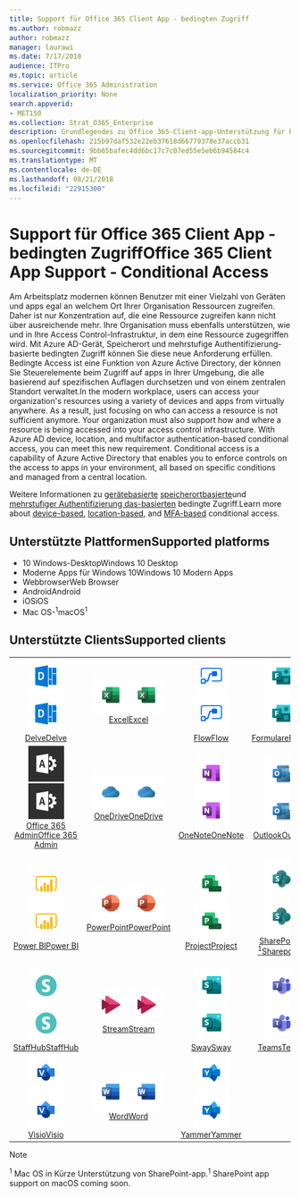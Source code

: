 ```yaml
---
title: Support für Office 365 Client App - bedingten Zugriff
ms.author: robmazz
author: robmazz
manager: laurawi
ms.date: 7/17/2018
audience: ITPro
ms.topic: article
ms.service: Office 365 Administration
localization_priority: None
search.appverid:
- MET150
ms.collection: Strat_O365_Enterprise
description: Grundlegendes zu Office 365-Client-app-Unterstützung für bedingten Zugriff
ms.openlocfilehash: 215b97daf532e22eb37618d66779378e37accb31
ms.sourcegitcommit: 9bb65bafec4dd6bc17c7c07ed55e5eb6b94584c4
ms.translationtype: MT
ms.contentlocale: de-DE
ms.lasthandoff: 08/21/2018
ms.locfileid: "22915300"
---
```

# <a name="office-365-client-app-support---conditional-access"></a><span data-ttu-id="177bf-103">Support für Office 365 Client App - bedingten Zugriff</span><span class="sxs-lookup"><span data-stu-id="177bf-103">Office 365 Client App Support - Conditional Access</span></span>

<span data-ttu-id="177bf-p101">Am Arbeitsplatz modernen können Benutzer mit einer Vielzahl von Geräten und apps egal an welchem Ort Ihrer Organisation Ressourcen zugreifen. Daher ist nur Konzentration auf, die eine Ressource zugreifen kann nicht über ausreichende mehr. Ihre Organisation muss ebenfalls unterstützen, wie und in Ihre Access Control-Infrastruktur, in dem eine Ressource zugegriffen wird. Mit Azure AD-Gerät, Speicherort und mehrstufige Authentifizierung-basierte bedingten Zugriff können Sie diese neue Anforderung erfüllen. Bedingte Access ist eine Funktion von Azure Active Directory, der können Sie Steuerelemente beim Zugriff auf apps in Ihrer Umgebung, die alle basierend auf spezifischen Auflagen durchsetzen und von einem zentralen Standort verwaltet.</span><span class="sxs-lookup"><span data-stu-id="177bf-p101">In the modern workplace, users can access your organization's resources using a variety of devices and apps from virtually anywhere. As a result, just focusing on who can access a resource is not sufficient anymore. Your organization must also support how and where a resource is being accessed into your access control infrastructure. With Azure AD device, location, and multifactor authentication-based conditional access, you can meet this new requirement. Conditional access is a capability of Azure Active Directory that enables you to enforce controls on the access to apps in your environment, all based on specific conditions and managed from a central location.</span></span> 

<span data-ttu-id="177bf-109">Weitere Informationen zu [gerätebasierte](https://docs.microsoft.com/azure/active-directory/active-directory-conditional-access-policy-connected-applications) [speicherortbasierte](https://docs.microsoft.com/azure/active-directory/active-directory-conditional-access-locations)und [mehrstufiger Authentifizierung das-basierten](https://docs.microsoft.com/azure/active-directory/active-directory-conditional-access-conditions#users-and-groups) bedingte Zugriff.</span><span class="sxs-lookup"><span data-stu-id="177bf-109">Learn more about [device-based](https://docs.microsoft.com/azure/active-directory/active-directory-conditional-access-policy-connected-applications), [location-based](https://docs.microsoft.com/azure/active-directory/active-directory-conditional-access-locations), and [MFA-based](https://docs.microsoft.com/azure/active-directory/active-directory-conditional-access-conditions#users-and-groups) conditional access.</span></span>

## <a name="supported-platforms"></a><span data-ttu-id="177bf-110">Unterstützte Plattformen</span><span class="sxs-lookup"><span data-stu-id="177bf-110">Supported platforms</span></span>

 - <span data-ttu-id="177bf-111">10 Windows-Desktop</span><span class="sxs-lookup"><span data-stu-id="177bf-111">Windows 10 Desktop</span></span>
 - <span data-ttu-id="177bf-112">Moderne Apps für Windows 10</span><span class="sxs-lookup"><span data-stu-id="177bf-112">Windows 10 Modern Apps</span></span>
 - <span data-ttu-id="177bf-113">Webbrowser</span><span class="sxs-lookup"><span data-stu-id="177bf-113">Web Browser</span></span>
 - <span data-ttu-id="177bf-114">Android</span><span class="sxs-lookup"><span data-stu-id="177bf-114">Android</span></span>
 - <span data-ttu-id="177bf-115">iOS</span><span class="sxs-lookup"><span data-stu-id="177bf-115">iOS</span></span>
 - <span data-ttu-id="177bf-116">Mac OS-<sup>1</sup></span><span class="sxs-lookup"><span data-stu-id="177bf-116">macOS<sup>1</sup></span></span>

## <a name="supported-clients"></a><span data-ttu-id="177bf-117">Unterstützte Clients</span><span class="sxs-lookup"><span data-stu-id="177bf-117">Supported clients</span></span>

| | | | | | |
|:---:|:---:|:---:|:---:|:---:|:---:|
| <span data-ttu-id="177bf-118">![Symbol eingegangen](media/o365-delve-64x64.png)</span><span class="sxs-lookup"><span data-stu-id="177bf-118">![Delve icon](media/o365-delve-64x64.png)</span></span> <br> [<span data-ttu-id="177bf-119">Delve</span><span class="sxs-lookup"><span data-stu-id="177bf-119">Delve</span></span>](https://products.office.com/business/intelligent-search) | <span data-ttu-id="177bf-120">![Excel-Symbol](media/o365-excel-64x64.png)</span><span class="sxs-lookup"><span data-stu-id="177bf-120">![Excel icon](media/o365-excel-64x64.png)</span></span> <br> [<span data-ttu-id="177bf-121">Excel</span><span class="sxs-lookup"><span data-stu-id="177bf-121">Excel</span></span>](https://products.office.com/excel) | <span data-ttu-id="177bf-122">![Fluss-Symbol](media/o365-flow-64x64.png)</span><span class="sxs-lookup"><span data-stu-id="177bf-122">![Flow icon](media/o365-flow-64x64.png)</span></span> <br> [<span data-ttu-id="177bf-123">Flow</span><span class="sxs-lookup"><span data-stu-id="177bf-123">Flow</span></span>](https://flow.microsoft.com) | <span data-ttu-id="177bf-124">![Forms-Symbol](media/o365-forms-64x64.png)</span><span class="sxs-lookup"><span data-stu-id="177bf-124">![Forms icon](media/o365-forms-64x64.png)</span></span> <br> [<span data-ttu-id="177bf-125">Formulare</span><span class="sxs-lookup"><span data-stu-id="177bf-125">Forms</span></span>](https://flow.microsoft.com/connectors/shared_microsoftforms/microsoft-forms/) | <span data-ttu-id="177bf-126">![Kaizala-Symbol](media/o365-kaizala-64x64.png)</span><span class="sxs-lookup"><span data-stu-id="177bf-126">![Kaizala icon](media/o365-kaizala-64x64.png)</span></span> <br> [<span data-ttu-id="177bf-127">Kaizala</span><span class="sxs-lookup"><span data-stu-id="177bf-127">Kaizala</span></span>](https://products.office.com/en/business/microsoft-kaizala) 
| <span data-ttu-id="177bf-128">![Office 365-Admin-Symbol](media/o365-o365admin-64x64.png)</span><span class="sxs-lookup"><span data-stu-id="177bf-128">![Office 365 Admin icon](media/o365-o365admin-64x64.png)</span></span> <br> [<span data-ttu-id="177bf-129">Office 365 <br> Admin</span><span class="sxs-lookup"><span data-stu-id="177bf-129">Office 365 <br> Admin</span></span>](https://products.office.com/business/manage-office-365-admin-app) | <span data-ttu-id="177bf-130">![OneDrive for Business-Symbol](media/o365-OneDrive-64x64.png)</span><span class="sxs-lookup"><span data-stu-id="177bf-130">![OneDrive for Business icon](media/o365-OneDrive-64x64.png)</span></span> <br> [<span data-ttu-id="177bf-131">OneDrive</span><span class="sxs-lookup"><span data-stu-id="177bf-131">OneDrive</span></span>](https://products.office.com/onedrive-for-business/online-cloud-storage) | <span data-ttu-id="177bf-132">![OneNote-Symbol](media/o365-OneNote-64x64.png)</span><span class="sxs-lookup"><span data-stu-id="177bf-132">![OneNote icon](media/o365-OneNote-64x64.png)</span></span> <br> [<span data-ttu-id="177bf-133">OneNote</span><span class="sxs-lookup"><span data-stu-id="177bf-133">OneNote</span></span>](https://products.office.com/onenote) | <span data-ttu-id="177bf-134">![Outlook-Symbol](media/o365-outlook-64x64.png)</span><span class="sxs-lookup"><span data-stu-id="177bf-134">![Outlook icon](media/o365-outlook-64x64.png)</span></span> <br> [<span data-ttu-id="177bf-135">Outlook</span><span class="sxs-lookup"><span data-stu-id="177bf-135">Outlook</span></span>](https://products.office.com/outlook) | <span data-ttu-id="177bf-136">![Planner-Symbol](media/o365-planner-64x64.png)</span><span class="sxs-lookup"><span data-stu-id="177bf-136">![Planner icon](media/o365-planner-64x64.png)</span></span> <br> [<span data-ttu-id="177bf-137">Planner</span><span class="sxs-lookup"><span data-stu-id="177bf-137">Planner</span></span>](https://products.office.com/business/task-management-software) 
| <span data-ttu-id="177bf-138">![PowerBI-Symbol](media/o365-powerbi-64x64.png)</span><span class="sxs-lookup"><span data-stu-id="177bf-138">![PowerBI icon](media/o365-powerbi-64x64.png)</span></span> <br> [<span data-ttu-id="177bf-139">Power BI</span><span class="sxs-lookup"><span data-stu-id="177bf-139">Power BI</span></span>](https://powerbi.microsoft.com) | <span data-ttu-id="177bf-140">![PowerPoint-Symbol](media/o365-powerpoint-64x64.png)</span><span class="sxs-lookup"><span data-stu-id="177bf-140">![PowerPoint icon](media/o365-powerpoint-64x64.png)</span></span> <br> [<span data-ttu-id="177bf-141">PowerPoint</span><span class="sxs-lookup"><span data-stu-id="177bf-141">PowerPoint</span></span>](https://products.office.com/powerpoint) | <span data-ttu-id="177bf-142">![Projektsymbol](media/o365-project-64x64.png)</span><span class="sxs-lookup"><span data-stu-id="177bf-142">![Project icon](media/o365-project-64x64.png)</span></span> <br> [<span data-ttu-id="177bf-143">Project</span><span class="sxs-lookup"><span data-stu-id="177bf-143">Project</span></span>](https://products.office.com/project) | <span data-ttu-id="177bf-144">![SharePoint-Symbol](media/o365-sharepoint-64x64.png)</span><span class="sxs-lookup"><span data-stu-id="177bf-144">![SharePoint icon](media/o365-sharepoint-64x64.png)</span></span> <br> [<span data-ttu-id="177bf-145">SharePoint-<sup>1</sup></span><span class="sxs-lookup"><span data-stu-id="177bf-145">Sharepoint<sup>1</sup></span></span>](https://products.office.com/sharepoint) | <span data-ttu-id="177bf-146">![Skype für Business-Symbol](media/o365-skypeforbusiness-64x64.png)</span><span class="sxs-lookup"><span data-stu-id="177bf-146">![Skype for Business icon](media/o365-skypeforbusiness-64x64.png)</span></span> <br> [<span data-ttu-id="177bf-147">Skype für <br> Business</span><span class="sxs-lookup"><span data-stu-id="177bf-147">Skype for <br> Business</span></span>](https://www.skype.com/business/) 
| <span data-ttu-id="177bf-148">![StaffHub-Symbol](media/o365-staffhub-64x64.png)</span><span class="sxs-lookup"><span data-stu-id="177bf-148">![StaffHub icon](media/o365-staffhub-64x64.png)</span></span> <br> [<span data-ttu-id="177bf-149">StaffHub</span><span class="sxs-lookup"><span data-stu-id="177bf-149">StaffHub</span></span>](https://products.office.com/microsoft-staffhub/staff-scheduling-software) | <span data-ttu-id="177bf-150">![Stream-Symbol](media/o365-stream-64x64.png)</span><span class="sxs-lookup"><span data-stu-id="177bf-150">![Stream icon](media/o365-stream-64x64.png)</span></span> <br> [<span data-ttu-id="177bf-151">Stream</span><span class="sxs-lookup"><span data-stu-id="177bf-151">Stream</span></span>](https://stream.microsoft.com) | <span data-ttu-id="177bf-152">![Sway Symbol](media/o365-sway-64x64.png)</span><span class="sxs-lookup"><span data-stu-id="177bf-152">![Sway icon](media/o365-sway-64x64.png)</span></span> <br> [<span data-ttu-id="177bf-153">Sway</span><span class="sxs-lookup"><span data-stu-id="177bf-153">Sway</span></span>](https://sway.com) | <span data-ttu-id="177bf-154">![Symbol für Teams](media/o365-teams-64x64.png)</span><span class="sxs-lookup"><span data-stu-id="177bf-154">![Teams icon](media/o365-teams-64x64.png)</span></span> <br> [<span data-ttu-id="177bf-155">Teams</span><span class="sxs-lookup"><span data-stu-id="177bf-155">Teams</span></span>](https://products.office.com/microsoft-teams/group-chat-software) | <span data-ttu-id="177bf-156">![Aufgabe Symbol](media/o365-todo-64x64.png)</span><span class="sxs-lookup"><span data-stu-id="177bf-156">![To-Do icon](media/o365-todo-64x64.png)</span></span> <br> [<span data-ttu-id="177bf-157">To-Do</span><span class="sxs-lookup"><span data-stu-id="177bf-157">To-Do</span></span>](https://todo.microsoft.com) 
| <span data-ttu-id="177bf-158">![Visio-Symbol](media/o365-visio-64x64.png)</span><span class="sxs-lookup"><span data-stu-id="177bf-158">![Visio icon](media/o365-visio-64x64.png)</span></span> <br> [<span data-ttu-id="177bf-159">Visio</span><span class="sxs-lookup"><span data-stu-id="177bf-159">Visio</span></span>](https://products.office.com/visio/flowchart-software) | <span data-ttu-id="177bf-160">![Word-Symbol](media/o365-word-64x64.png)</span><span class="sxs-lookup"><span data-stu-id="177bf-160">![Word icon](media/o365-word-64x64.png)</span></span> <br> [<span data-ttu-id="177bf-161">Word</span><span class="sxs-lookup"><span data-stu-id="177bf-161">Word</span></span>](https://products.office.com/word) | <span data-ttu-id="177bf-162">![Yammer-Symbol](media/o365-yammer-64x64.png)</span><span class="sxs-lookup"><span data-stu-id="177bf-162">![Yammer icon](media/o365-yammer-64x64.png)</span></span> <br> [<span data-ttu-id="177bf-163">Yammer</span><span class="sxs-lookup"><span data-stu-id="177bf-163">Yammer</span></span>](https://products.office.com/yammer/yammer-overview)

> [!NOTE]
> <span data-ttu-id="177bf-164"><sup>1</sup> Mac OS in Kürze Unterstützung von SharePoint-app.</span><span class="sxs-lookup"><span data-stu-id="177bf-164"><sup>1</sup> SharePoint app support on macOS coming soon.</span></span>